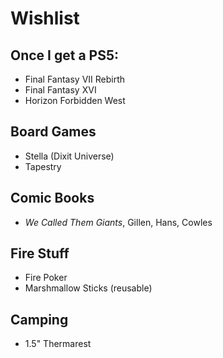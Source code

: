 # Wishlist

## Once I get a PS5:
* Final Fantasy VII Rebirth
* Final Fantasy XVI
* Horizon Forbidden West

## Board Games
* Stella (Dixit Universe)
* Tapestry

## Comic Books
* _We Called Them Giants_, Gillen, Hans, Cowles

## Fire Stuff
* Fire Poker
* Marshmallow Sticks (reusable)

## Camping
* 1.5" Thermarest
